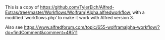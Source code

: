 This is a copy of https://github.com/TylerEich/Alfred-Extras/tree/master/Workflows/Wolfram|Alpha.alfredworkflow, with a modified ‘workflows.php’ to make it work with Alfred version 3.

Also see https://www.alfredforum.com/topic/655-wolframalpha-workflow/?do=findComment&comment=48511